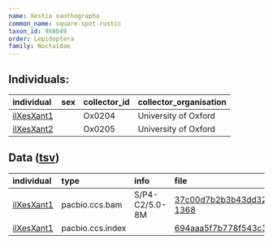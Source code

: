 ```yaml
---
name: Xestia xanthographa
common_name: square-spot rustic
taxon_id: 988049
order: Lepidoptera
family: Noctuidae
---
```


## Individuals:

| individual | sex | collector_id | collector_organisation |
| :--------- | :-: | :----------- | :--------------------- |
| [ilXesXant1](ilXesXant1.md) |  | Ox0204 | University of Oxford |
| [ilXesXant2](ilXesXant2.md) |  | Ox0205 | University of Oxford |

## Data ([tsv](Xestia_xanthographa_data.tsv))

| individual | type | info | file |
| :--------- | :--- | :--- | :--- |
| [ilXesXant1](ilXesXant1.md) | pacbio.ccs.bam | S/P4-C2/5.0-8M | [37c00d7b2b3b43dd327f64a4cc58edc4-1368](https://darwin.cog.sanger.ac.uk/insects/Xestia_xanthographa/ilXesXant1/genomic_data/pacbio/m64089_200202_115700.ccs.bam) |
| [ilXesXant1](ilXesXant1.md) | pacbio.ccs.index |  | [694aaa5f7b778f543c32f26b358cffe1-2](https://darwin.cog.sanger.ac.uk/insects/Xestia_xanthographa/ilXesXant1/genomic_data/pacbio/m64089_200202_115700.ccs.bam.pbi) |
